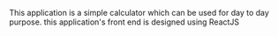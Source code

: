 This application is a simple calculator which can be used for day to day purpose. 
this application's front end is designed using ReactJS
